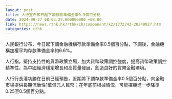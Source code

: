 ```yaml
---
layout: post
title: 人行宣布即日起下調存款準備金率0.5個百分點
date: 2024-09-27 08:03:27.000000000 +08:00
link: https://news.rthk.hk/rthk/ch/component/k2/1772242-20240927.htm
categories: rthk
---
```


人民銀行公布，今日起下調金融機構存款準備金率0.5個百分點，下調後，金融機構加權平均存款準備金率約6.6%。

人行指，堅持支持性的貨幣政策立場，加大貨幣政策調控強度，提高貨幣政策調控精準性，為中國經濟穩定增長和高質量發展，創造良好的貨幣金融環境。

人行行長潘功勝在日前已經預告，近期將下調存款準備金率0.5個百分點，向金融市場提供長期流動性1萬億元人民幣；在年底前根據情況，可能擇機進一步降準0.25至0.5個百分點。
